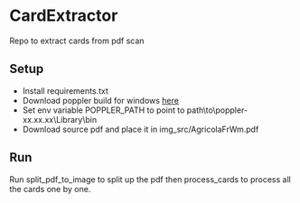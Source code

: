 # CardExtractor
Repo to extract cards from pdf scan

## Setup
 - Install requirements.txt
 - Download poppler build for windows [here](https://github.com/oschwartz10612/poppler-windows/releases/)
 - Set env variable POPPLER_PATH to point to path\to\poppler-xx.xx.xx\Library\bin
 - Download source pdf and place it in img_src/AgricolaFrWm.pdf
 
 ## Run
 Run split_pdf_to_image to split up the pdf then process_cards to process all the cards one by one.